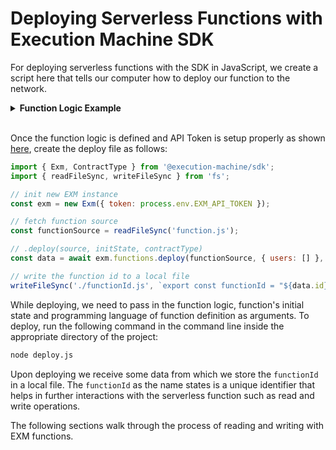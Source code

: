 # Deploying Serverless Functions with Execution Machine SDK

For deploying serverless functions with the SDK in JavaScript, we create a script here that tells our computer how to deploy our function to the network.

<details>
<summary><strong>Function Logic Example</strong></summary>

After installing the package we need a file defining the logic of the function within the project.

<CodeGroup>
  <CodeGroupItem title="function.js">

```js
export async function handle(state, action) {
    state.counter++;
    return { state };
}
```

  </CodeGroupItem>
</CodeGroup>

The syntax for defining functions is based off of the standard implemented by SmartWeave for smart contracts in JavaScript. Every function has a `state` which is a JSON object of values stored in it and `actions` to interact with these values. 

The function above adds names to a users array which is done using the following line:

```js
state.users.push(action.input.name);
```

When deploying our function we initialise an empty array named `users` that later helps our function to identify this state variable (variable stored in state of the function) during read and write calls. Upon initialisation the `state` looks like this:

```js
{ users: [] }
```

Additionally, while writing to the function, we use a key named `name` to help the function identify what value we are feeding into the write operation. Both these definitions gain further significance when dealing with multiple values.
</details>
<br/>

Once the function logic is defined and API Token is setup properly as shown [here](../api.md), create the deploy file as follows:

<CodeGroup>
  <CodeGroupItem title="deploy.js">

```js
import { Exm, ContractType } from '@execution-machine/sdk';
import { readFileSync, writeFileSync } from 'fs';

// init new EXM instance
const exm = new Exm({ token: process.env.EXM_API_TOKEN });

// fetch function source
const functionSource = readFileSync('function.js');

// .deploy(source, initState, contractType)
const data = await exm.functions.deploy(functionSource, { users: [] }, ContractType.JS);

// write the function id to a local file
writeFileSync('./functionId.js', `export const functionId = "${data.id}"`)
```

  </CodeGroupItem>
</CodeGroup>

While deploying, we need to pass in the function logic, function's initial state and programming language of function definition as arguments. To deploy, run the following command in the command line inside the appropriate directory of the project:

```bash
node deploy.js
```

Upon deploying we receive some data from which we store the `functionId` in a local file. The `functionId` as the name states is a unique identifier that helps in further interactions with the serverless function such as read and write operations.

The following sections walk through the process of reading and writing with EXM functions.